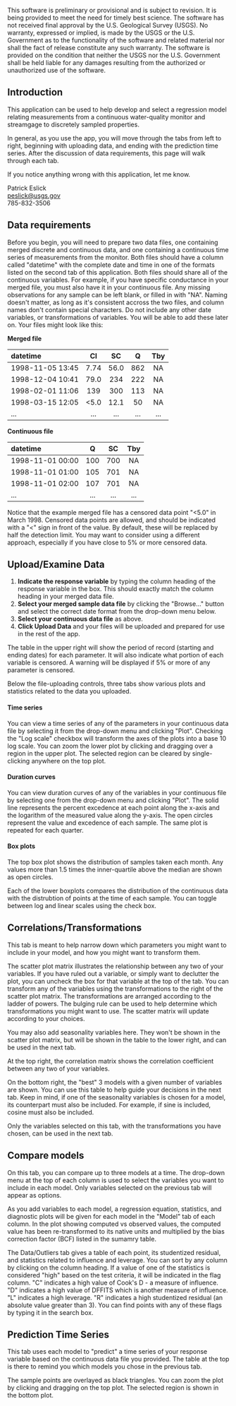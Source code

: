 This software is preliminary or provisional and is subject to revision. It is being provided to meet the need for timely best science. The software has not received final approval by the U.S. Geological Survey (USGS). No warranty, expressed or implied, is made by the USGS or the U.S. Government as to the functionality of the software and related material nor shall the fact of release constitute any such warranty. The software is provided on the condition that neither the USGS nor the U.S. Government shall be held liable for any damages resulting from the authorized or unauthorized use of the software.

## Introduction

This application can be used to help develop and select a regression model relating measurements from a continuous water-quality monitor and streamgage to discretely sampled properties.

In general, as you use the app, you will move through the tabs from left to right, beginning with uploading data, and ending with the prediction time series. After the discussion of data requirements, this page will walk through each tab.

If you notice anything wrong with this application, let me know. 
 
Patrick Eslick  
peslick@usgs.gov  
785-832-3506  

## Data requirements

Before you begin, you will need to prepare two data files, one containing merged discrete and continuous data, and one containing a continuous time series of measurements from the monitor. Both files should have a column called "datetime" with the complete date and time in one of the formats listed on the second tab of this application. Both files should share all of the continuous variables. For example, if you have specific conductance in your merged file, you must also have it in your continuous file. Any missing observations for any sample can be left blank, or filled in with "NA". Naming doesn't matter, as long as it's consistent accross the two files, and column names don't contain special characters. Do not include any other date variables, or transformations of variables. You will be able to add these later on. Your files might look like this:

**Merged file**

|datetime         | Cl | SC | Q  | Tby  |  
|:----------------|:--:|:--:|:--:|:----:|  
|1998-11-05 13:45 |7.74|56.0|862 |NA    |  
|1998-12-04 10:41 |79.0|234 |222 |NA    |  
|1998-02-01 11:06 |139 |300 |113 |NA    |   
|1998-03-15 12:05 |<5.0|12.1|50  |NA    |  
|...              |... |... |... |...   |   

**Continuous file**

|datetime         | Q  | SC | Tby |  
|:----------------|:--:|:--:|:---:|  
|1998-11-01 00:00 |100 |700 |NA   |  
|1998-11-01 01:00 |105 |701 |NA   |  
|1998-11-01 02:00 |107 |701 |NA   |  
|...              |... |... |...  |  

Notice that the example merged file has a censored data point "<5.0" in March 1998. Censored data points are allowed, and should be indicated with a "<" sign in front of the value. By default, these will be replaced by half the detection limit. You may want to consider using a different approach, especially if you have close to 5% or more censored data. 

## Upload/Examine Data

1. **Indicate the response variable** by typing the column heading of the response variable in the box. This should exactly match the column heading in your merged data file.
2. **Select your merged sample data file** by clicking the "Browse..." button and select the correct date format from the drop-down menu below.
3. **Select your continuous data file** as above.
4. **Click Upload Data** and your files will be uploaded and prepared for use in the rest of the app.

The table in the upper right will show the period of record (starting and ending dates) for each parameter. It will also indicate what portion of each variable is censored. A warning will be displayed if 5% or more of any parameter is censored.

Below the file-uploading controls, three tabs show various plots and statistics related to the data you uploaded.

#### Time series

You can view a time series of any of the parameters in your continuous data file by selecting it from the drop-down menu and clicking "Plot". Checking the "Log scale" checkbox will transform the axes of the plots into a base 10 log scale. You can zoom the lower plot by clicking and dragging over a region in the upper plot. The selected region can be cleared by single-clicking anywhere on the top plot.

#### Duration curves

You can view duration curves of any of the variables in your continuous file by selecting one from the drop-down menu and clicking "Plot". The solid line represents the percent excedence at each point along the x-axis and the logarithm of the measured value along the y-axis. The open circles represent the value and excedence of each sample. The same plot is repeated for each quarter.

#### Box plots

The top box plot shows the distribution of samples taken each month. Any values more than 1.5 times the inner-quartile above the median are shown as open circles.

Each of the lower boxplots compares the distribution of the continuous data with the distrubtion of points at the time of each sample. You can toggle between log and linear scales using the check box.

## Correlations/Transformations

This tab is meant to help narrow down which parameters you might want to include in your model, and how you might want to transform them. 

The scatter plot matrix illustrates the relationship between any two of your variables. If you have ruled out a variable, or simply want to declutter the plot, you can uncheck the box for that variable at the top of the tab. You can transform any of the variables using the transformations to the right of the scatter plot matrix. The transformations are arranged according to the ladder of powers. The bulging rule can be used to help determine which transformations you might want to use. The scatter matrix will update according to your choices.

You may also add seasonality variables here. They won't be shown in the scatter plot matrix, but will be shown in the table to the lower right, and can be used in the next tab.

At the top right, the correlation matrix shows the correlation coefficient between any two of your variables. 

On the bottom right, the "best" 3 models with a given number of variables are shown. You can use this table to help guide your decisions in the next tab. Keep in mind, if one of the seasonality variables is chosen for a model, its counterpart must also be included. For example, if sine is included, cosine must also be included.

Only the variables selected on this tab, with the transformations you have chosen, can be used in the next tab.

## Compare models

On this tab, you can compare up to three models at a time. The drop-down menu at the top of each column is used to select the variables you want to include in each model. Only variables selected on the previous tab will appear as options.

As you add variables to each model, a regression equation, statistics, and diagnostic plots will be given for each model in the "Model" tab of each column. In the plot showing computed vs observed values, the computed value has been re-transformed to its native units and multiplied by the bias correction factor (BCF) listed in the sumamry table.

The Data/Outliers tab gives a table of each point, its studentized residual, and statistics related to influence and leverage. You can sort by any column by clicking on the column heading. If a value of one of the statistics is considered "high" based on the test criteria, it will be indicated in the flag column. "C" indicates a high value of Cook's D - a measure of influence. "D" indicates a high value of DFFITS which is another measure of influence. "L" indicates a high leverage. "R" indicates a high studentized residual (an absolute value greater than 3). You can find points with any of these flags by typing it in the search box.

## Prediction Time Series

This tab uses each model to "predict" a time series of your response variable based on the continuous data file you provided. The table at the top is there to remind you which models you chose in the previous tab.

The sample points are overlayed as black triangles. You can zoom the plot by clicking and dragging on the top plot. The selected region is shown in the bottom plot.

